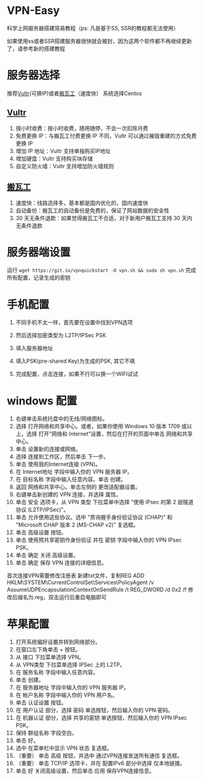 # VPN-Easy
科学上网服务器搭建简易教程（ps:  凡是基于SS, SSR的教程都无法使用）


如果使用ss或者SSR搭建服务器很快就会被封，因为这两个软件都不再继续更新了，请参考新的搭建教程

# 服务器选择
推荐[Vultr](https://www.vultr.com/?ref=8829168)(可换IP)或者[搬瓦工](https://bandwagonhost.com/aff.php?aff=65889)（速度快）
系统选择Centos

## [Vultr](https://www.vultr.com/?ref=8829168)
1. 按小时收费：按小时收费，随用随停，不会一次扣除月费
2. 免费更换 IP：与搬瓦工付费更换 IP 不同，Vultr 可以通过摧毁重建的方式免费更换 IP
3. 增加 IP 地址：Vultr 支持单独购买IP地址
4. 增加硬盘：Vultr 支持购买块存储
5. 自定义防火墙：Vultr 支持增加防火墙规则

## [搬瓦工](https://bandwagonhost.com/aff.php?aff=65889)
1. 速度快：线路选择多，基本都是国内优化的，国内速度快
2. 自动备份：搬瓦工的自动备份是免费的，保证了网站数据的安全性
3. 30 天无条件退款：如果觉得搬瓦工不合适，对于新用户搬瓦工支持 30 天内无条件退款

# 服务器端设置
运行 `wget https://git.io/vpnquickstart -O vpn.sh && sudo sh vpn.sh` 完成所有配置，记录生成的密钥

# 手机配置
1. 不同手机不太一样，首先要在设置中找到VPN选项

2. 然后选择加密类型为 L2TP/IPSec PSK

3. 填入服务器地址

4. 填入PSK(pre-shared Key)为生成的PSK, 其它不填

5. 完成配置，点击连接，如果不行可以换一个WIFI试试

# windows 配置

1. 右键单击系统托盘中的无线/网络图标。
2. 选择 打开网络和共享中心。或者，如果你使用 Windows 10 版本 1709 或以上，选择 打开"网络和 Internet"设置，然后在打开的页面中单击 网络和共享中心。
3. 单击 设置新的连接或网络。
4. 选择 连接到工作区，然后单击 下一步。
5. 单击 使用我的Internet连接 (VPN)。
6. 在 Internet地址 字段中输入你的 VPN 服务器 IP。
7. 在 目标名称 字段中输入任意内容。单击 创建。
8. 返回 网络和共享中心。单击左侧的 更改适配器设置。
9. 右键单击新创建的 VPN 连接，并选择 属性。
10. 单击 安全 选项卡，从 VPN 类型 下拉菜单中选择 "使用 IPsec 的第 2 层隧道协议 (L2TP/IPSec)"。
11. 单击 允许使用这些协议。选中 "质询握手身份验证协议 (CHAP)" 和 "Microsoft CHAP 版本 2 (MS-CHAP v2)" 复选框。
12. 单击 高级设置 按钮。
13. 单击 使用预共享密钥作身份验证 并在 密钥 字段中输入你的 VPN IPsec PSK。
14. 单击 确定 关闭 高级设置。
15. 单击 确定 保存 VPN 连接的详细信息。

首次连接VPN需要修改注册表
新建txt文件，复制REG ADD HKLM\SYSTEM\CurrentControlSet\Services\PolicyAgent /v AssumeUDPEncapsulationContextOnSendRule /t REG_DWORD /d 0x2 /f
修改后缀名为.reg，双击运行后重启电脑即可

# 苹果配置

1. 打开系统偏好设置并转到网络部分。
2. 在窗口左下角单击 + 按钮。
3. 从 接口 下拉菜单选择 VPN。
4. 从 VPN类型 下拉菜单选择 IPSec 上的 L2TP。
5. 在 服务名称 字段中输入任意内容。
6. 单击 创建。
7. 在 服务器地址 字段中输入你的 VPN 服务器 IP。
8. 在 帐户名称 字段中输入你的 VPN 用户名。
9. 单击 认证设置 按钮。
10. 在 用户认证 部分，选择 密码 单选按钮，然后输入你的 VPN 密码。
11. 在 机器认证 部分，选择 共享的密钥 单选按钮，然后输入你的 VPN IPsec PSK。
12. 保持 群组名称 字段空白。
13. 单击 好。
14. 选中 在菜单栏中显示 VPN 状态 复选框。
15. （重要） 单击 高级 按钮，并选中 通过VPN连接发送所有通信 复选框。
16. （重要） 单击 TCP/IP 选项卡，并在 配置IPv6 部分中选择 仅本地链接。
17. 单击 好 关闭高级设置，然后单击 应用 保存VPN连接信息。
